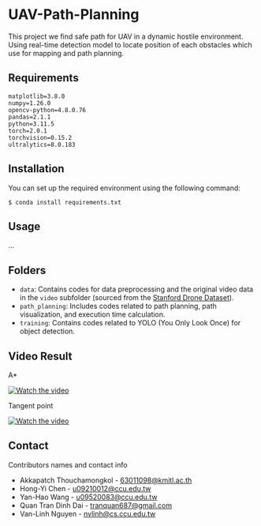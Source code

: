 # UAV-Path-Planning

This project we find safe path for UAV in a dynamic hostile environment. Using real-time detection model to locate position of each obstacles which use for mapping and path planning.

## Requirements
```
matplotlib=3.8.0
numpy=1.26.0
opencv-python=4.8.0.76
pandas=2.1.1
python=3.11.5
torch=2.0.1
torchvision=0.15.2
ultralytics=8.0.183
```

## Installation

You can set up the required environment using the following command:

```
$ conda install requirements.txt
```

## Usage

...

## Folders

* `data`: Contains codes for data preprocessing and the original video data in the `video` subfolder (sourced from the [Stanford Drone Dataset](https://cvgl.stanford.edu/projects/uav_data/)).
* `path_planning`: Includes codes related to path planning, path visualization, and execution time calculation.
* `training`: Contains codes related to YOLO (You Only Look Once) for object detection.

## Video Result
A*

[![Watch the video](https://img.youtube.com/vi/jSYJiCu5KPU/1.jpg)](https://www.youtube.com/watch?v=jSYJiCu5KPU)

Tangent point

[![Watch the video](https://img.youtube.com/vi/d4k2MfiVOoI/1.jpg)](https://www.youtube.com/watch?v=d4k2MfiVOoI)

## Contact

Contributors names and contact info

* Akkapatch Thouchamongkol - 63011098@kmitl.ac.th
* Hong-Yi Chen - u09210012@ccu.edu.tw
* Yan-Hao Wang - u09520083@ccu.edu.tw
* Quan Tran Dinh Dai - tranquan687@gmail.com
* Van-Linh Nguyen - nvlinh@cs.ccu.edu.tw
